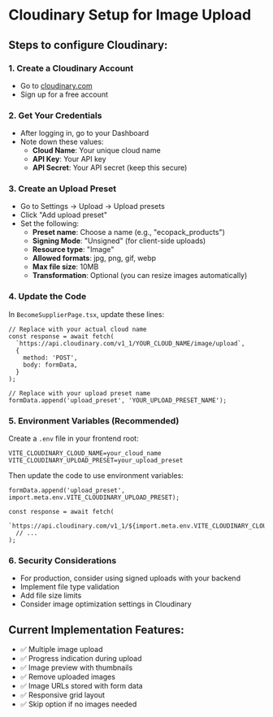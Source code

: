 # Cloudinary Setup for Image Upload

## Steps to configure Cloudinary:

### 1. Create a Cloudinary Account
- Go to [cloudinary.com](https://cloudinary.com)
- Sign up for a free account

### 2. Get Your Credentials
- After logging in, go to your Dashboard
- Note down these values:
  - **Cloud Name**: Your unique cloud name
  - **API Key**: Your API key
  - **API Secret**: Your API secret (keep this secure)

### 3. Create an Upload Preset
- Go to Settings → Upload → Upload presets
- Click "Add upload preset"
- Set the following:
  - **Preset name**: Choose a name (e.g., "ecopack_products")
  - **Signing Mode**: "Unsigned" (for client-side uploads)
  - **Resource type**: "Image"
  - **Allowed formats**: jpg, png, gif, webp
  - **Max file size**: 10MB
  - **Transformation**: Optional (you can resize images automatically)

### 4. Update the Code
In `BecomeSupplierPage.tsx`, update these lines:

```tsx
// Replace with your actual cloud name
const response = await fetch(
  `https://api.cloudinary.com/v1_1/YOUR_CLOUD_NAME/image/upload`,
  {
    method: 'POST',
    body: formData,
  }
);

// Replace with your upload preset name
formData.append('upload_preset', 'YOUR_UPLOAD_PRESET_NAME');
```

### 5. Environment Variables (Recommended)
Create a `.env` file in your frontend root:

```
VITE_CLOUDINARY_CLOUD_NAME=your_cloud_name
VITE_CLOUDINARY_UPLOAD_PRESET=your_upload_preset
```

Then update the code to use environment variables:

```tsx
formData.append('upload_preset', import.meta.env.VITE_CLOUDINARY_UPLOAD_PRESET);

const response = await fetch(
  `https://api.cloudinary.com/v1_1/${import.meta.env.VITE_CLOUDINARY_CLOUD_NAME}/image/upload`,
  // ...
);
```

### 6. Security Considerations
- For production, consider using signed uploads with your backend
- Implement file type validation
- Add file size limits
- Consider image optimization settings in Cloudinary

## Current Implementation Features:
- ✅ Multiple image upload
- ✅ Progress indication during upload
- ✅ Image preview with thumbnails
- ✅ Remove uploaded images
- ✅ Image URLs stored with form data
- ✅ Responsive grid layout
- ✅ Skip option if no images needed
